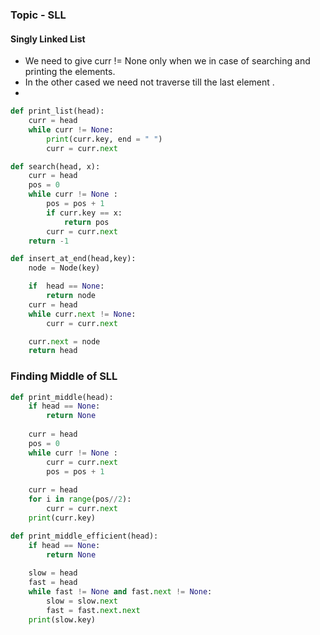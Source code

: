 ### Topic - SLL 

#### Singly Linked List
- We need to give curr != None only when we in case of searching and printing the elements.
- In the other cased we need not traverse till the last element .
- 

```python
def print_list(head):
    curr = head
    while curr != None:
        print(curr.key, end = " ")
        curr = curr.next

def search(head, x):
    curr = head 
    pos = 0
    while curr != None :
        pos = pos + 1
        if curr.key == x:
            return pos
        curr = curr.next
    return -1 

def insert_at_end(head,key):
    node = Node(key)

    if  head == None:
        return node
    curr = head
    while curr.next != None:
        curr = curr.next

    curr.next = node
    return head
```

### Finding Middle of SLL
```python
def print_middle(head):
    if head == None:
        return None 
    
    curr = head
    pos = 0
    while curr != None :
        curr = curr.next
        pos = pos + 1
    
    curr = head
    for i in range(pos//2):
        curr = curr.next
    print(curr.key)

def print_middle_efficient(head):
    if head == None:
        return None 
    
    slow = head
    fast = head
    while fast != None and fast.next != None:
        slow = slow.next
        fast = fast.next.next 
    print(slow.key)
```